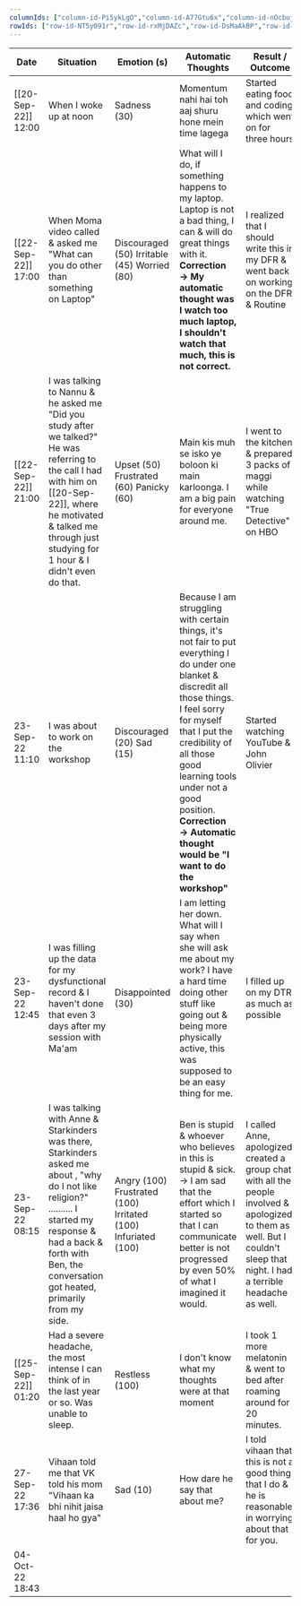 ```yaml
---
columnIds: ["column-id-Pi5ykLgO","column-id-A77Gtu6x","column-id-nOcbujjh","column-id-DeTphX9Q","column-id-ELWnMSLO"]
rowIds: ["row-id-NT5y091r","row-id-rxMjDAZc","row-id-DsMaAkBP","row-id-27zolzLT","row-id-qmOriQjJ","row-id-YLTiDl9p","row-id-N5P0THaV","row-id-PnoAAfDM","row-id-BBBcuuqU","row-id-dbMFXTWi"]
---
```


| Date                    | Situation                                                                                                                                                                                                                        | Emotion (s)                                                   | Automatic Thoughts                                                                                                                                                                                                                                                                                                       | Result / Outcome                                                                                                                                                               |
| ----------------------- | -------------------------------------------------------------------------------------------------------------------------------------------------------------------------------------------------------------------------------- | ------------------------------------------------------------- | ------------------------------------------------------------------------------------------------------------------------------------------------------------------------------------------------------------------------------------------------------------------------------------------------------------------------ | ------------------------------------------------------------------------------------------------------------------------------------------------------------------------------ |
| [[20-Sep-22]] 12:00     | When I woke up at noon                                                                                                                                                                                                           | Sadness (30)                                                  | Momentum nahi hai toh aaj shuru hone mein time lagega                                                                                                                                                                                                                                                                    | Started eating food and coding which went on for three hours                                                                                                                   |
| [[22-Sep-22]]     17:00 | When Moma video called & asked me "What can you do other than something on Laptop"                                                                                                                                               | Discouraged (50) Irritable (45) Worried (80)                  | What will I do, if something happens to my laptop. Laptop is not a bad thing, I can & will do great things with it.   **Correction → My automatic thought was I watch too much laptop, I shouldn't watch that much, this is not correct.**                                                                               | I realized that I should write this in my DFR & went back on working on the DFR & Routine                                                                                      |
| [[22-Sep-22]]  21:00    | I was talking to Nannu & he asked me "Did you study after we talked?" He was referring to the call I had with him on [[20-Sep-22]], where he motivated & talked me through just studying for 1 hour & I didn't even do that.     | Upset (50) Frustrated (60) Panicky (60)                       | Main kis muh se isko ye boloon ki main karloonga. I am a big pain for everyone around me.                                                                                                                                                                                                                                | I went to the kitchen & prepared 3 packs of maggi while watching "True Detective" on HBO                                                                                       |
| 23-Sep-22 11:10         | I was about to work on the workshop                                                                                                                                                                                              | Discouraged (20) Sad (15)                                     | Because I am struggling with certain things, it's not fair to put everything I do under one blanket & discredit all those things. I feel sorry for myself that I put the credibility of all those good learning tools under not a good position. **Correction → Automatic thought would be "I want to do the workshop"** | Started watching YouTube & John Olivier                                                                                                                                        |
| 23-Sep-22 12:45         | I was filling up the data for my dysfunctional record & I haven't done that even 3 days after my session with Ma'am                                                                                                              | Disappointed (30)                                             | I am letting her down. What will I say when she will ask me about my work? I have a hard time doing other stuff like going out & being more physically active, this was supposed to be an easy thing for me.                                                                                                             | I filled up on my DTR as much as possible                                                                                                                                      |
| 23-Sep-22 08:15         | I was talking with Anne & Starkinders was there, Starkinders asked me about , "why do I not like religion?" .......... I started my response & had a back & forth with Ben, the conversation got heated, primarily from my side. | Angry (100) Frustrated (100) Irritated (100) Infuriated (100) | Ben is stupid & whoever who believes in this is stupid & sick.  →  I am sad that the effort which I started so that I can communicate better is not progressed by even 50% of what I imagined it would.                                                                                                                  | I called Anne, apologized, created a group chat with all the people involved & apologized to them as well. But I couldn't sleep that night. I had a terrible headache as well. |
| [[25-Sep-22]] 01:20     | Had a severe headache, the most intense I can think of in the last year or so. Was unable to sleep.                                                                                                                              | Restless (100)                                                | I don't know what my thoughts were at that moment                                                                                                                                                                                                                                                                        | I took 1 more melatonin & went to bed after roaming around for 20 minutes.                                                                                                     |
| 27-Sep-22 17:36         | Vihaan told me that VK told his mom "Vihaan ka bhi nihit jaisa haal ho gya"                                                                                                                                                      | Sad (10)                                                      | How dare he say that about me?                                                                                                                                                                                                                                                                                           | I told vihaan that this is not a good thing that I do & he is reasonable in worrying about that for you.                                                                       |
| 04-Oct-22 18:43         |                                                                                                                                                                                                                                  |                                                               |                                                                                                                                                                                                                                                                                                                          |                                                                                                                                                                                |